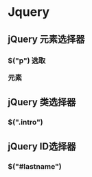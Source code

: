 # Jquery

## jQuery 元素选择器

### $("p") 选取 <p> 元素

## jQuery 类选择器

###  $(".intro")

## jQuery ID选择器

###  $("#lastname")